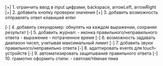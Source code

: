 [+] 1. 	огранчить ввод в input цифрами, backspace, arrowLeft, arrowRight 
[+] 2. 	добавить кнопку проверки значения
[+] 3. 	добавить возможность отправлять ответ клавишей enter

[-] 4. 	добавить секундомер: обнулять на каждом выражении, сохраняя результат
[-] 5. 	добавить журнал: - иконка правильного/неправильного ответа
												 - выражение
												 - потраченное время
[-] 6. 	возможность задавать диапазон чисел, учитывая максимальный лимит
[-] 7. 	добавить звуки правильного/неправильно ответа
[-] 8. 	адаптировать events для touch-устройств
[-] 9. 	автоматизировать защитывание правильного ответа
[-] 10. грамотно оформить стили: - светлая/тёмная тема
